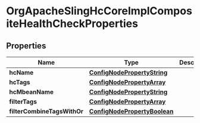 

# OrgApacheSlingHcCoreImplCompositeHealthCheckProperties

## Properties

Name | Type | Description | Notes
------------ | ------------- | ------------- | -------------
**hcName** | [**ConfigNodePropertyString**](ConfigNodePropertyString.md) |  |  [optional]
**hcTags** | [**ConfigNodePropertyArray**](ConfigNodePropertyArray.md) |  |  [optional]
**hcMbeanName** | [**ConfigNodePropertyString**](ConfigNodePropertyString.md) |  |  [optional]
**filterTags** | [**ConfigNodePropertyArray**](ConfigNodePropertyArray.md) |  |  [optional]
**filterCombineTagsWithOr** | [**ConfigNodePropertyBoolean**](ConfigNodePropertyBoolean.md) |  |  [optional]



